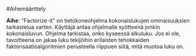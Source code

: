 #Aihemäärittely

**Aihe**: "Factorize-it" on tietokoneohjelma kokonaislukujen ominaisuuksien tarkastelua varten. Käyttäjä antaa ohjelmalle syötteenä jonkin kokonaisluvun. Ohjelma tarkistaa, onko kyseessä alkuluku. Jos ei ole, tavoitteena on jakaa luku tekijöihin erilaisten tehokkaiden faktorisaatioalgoritmien perusteella riippuen siitä, mitä muotoa luku on.

